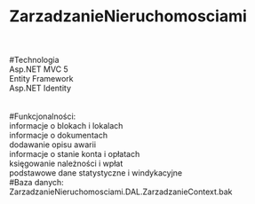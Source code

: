 # ZarzadzanieNieruchomosciami
<br/>
<br/>
#Technologia<br/>
 Asp.NET MVC 5 <br/>
  Entity Framework <br/>
  Asp.NET Identity<br/>
<br/>
<br/>
#Funkcjonalności:<br/>
  informacje o blokach i lokalach<br/>
  informacje o dokumentach <br/>
  dodawanie opisu awarii <br/>
  informacje o stanie konta i opłatach<br/>
  księgowanie należności i wpłat<br/>
  podstawowe dane statystyczne i windykacyjne<br/>
#Baza danych:<br/>
ZarzadzanieNieruchomosciami.DAL.ZarzadzanieContext.bak
